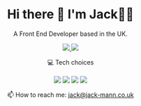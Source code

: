 
<h1 align='center'>
  Hi there 👋 I'm Jack👨‍💻
</h1>

<p align='center'>
  A Front End Developer based in the UK.
</p>



<div align='center'>
  <a href="https://www.linkedin.com/in/mackjann/">
    <img src="https://img.shields.io/badge/linkedin-%230077B5.svg?&style=for-the-badge&logo=linkedin&logoColor=white"/>
  </a>
<a href="https://instagram.com/mackjann">
    <img src="https://img.shields.io/badge/instagram-%23E4405F.svg?&style=for-the-badge&logo=instagram&logoColor=white"/>
  </a>
</div>

<p align='center'>
  💻 Tech choices<br/><br/>
  <img src="https://img.shields.io/badge/JavaScript-323330?style=for-the-badge&logo=javascript&logoColor=F7DF1E" />
  <img src="https://img.shields.io/badge/TypeScript-007ACC?style=for-the-badge&logo=typescript&logoColor=white" />
  <img src="https://img.shields.io/badge/React-20232A?style=for-the-badge&logo=react&logoColor=61DAFB" />
  <img src="https://img.shields.io/badge/Vue%20js-35495E?style=for-the-badge&logo=vuedotjs&logoColor=4FC08D" />
</p>

<p align='center'>
  📫 How to reach me: <a href='mailto:jack@jack-mann.co.uk'>jack@jack-mann.co.uk</a>
</p>


